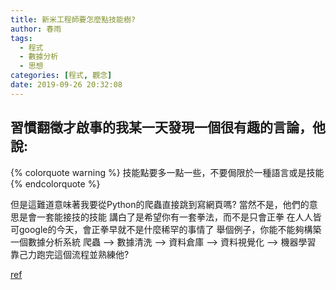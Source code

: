 ```yaml
---
title: 新米工程師要怎麼點技能樹?
author: 春雨
tags:
  - 程式
  - 數據分析
  - 思想
categories: [程式, 觀念]
date: 2019-09-26 20:32:08
---
```



## 習慣翻徵才啟事的我某一天發現一個很有趣的言論，他說:
{% colorquote warning %}
技能點要多一點一些，不要侷限於一種語言或是技能
{% endcolorquote %}

但是這難道意味著我要從Python的爬蟲直接跳到寫網頁嗎?
當然不是，他們的意思是會一套能接技的技能
講白了是希望你有一套拳法，而不是只會正拳
在人人皆可google的今天，會正拳早就不是什麼稀罕的事情了
舉個例子，你能不能夠構築一個數據分析系統
爬蟲 --> 數據清洗 --> 資料倉庫 --> 資料視覺化 --> 機器學習
靠己力跑完這個流程並熟練他?

[ref](http://www.finereport.com/tw/data-analysis/rumen-dao-jinjie.html?fbclid=IwAR2Od9WWuIcxAXdi07EvlO0CVKbY2TmcP74icQIwbllihMUnw0OxGFnneco)